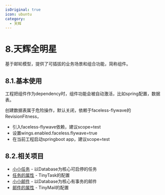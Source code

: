 ```yaml
---
isOriginal: true
icon: ubuntu
category:
  - 天辉
---
```


# 8.天辉全明星

基于邮轮模型，提供了可插拔的业务场景和组合功能，简称组件。

## 8.1.基本使用

工程把组件作为dependency时，组件功能会被自动激活，比如spring配置，数据表。

创建数据表属于危险操作，默认关闭，依赖于faceless-flywave的RevisionFitness，

* 引入faceless-flywave依赖，建议scope=test
* 设置wings.enabled.faceless.flywave=true
* 在当前工程启动springboot app，建议scope=test

## 8.2.相关项目

* [小小任务](./8a-tinytask.md) - 以Database为核心可启停的任务
* [任务的属性](./8b-prop-tinytask.md) - TinyTask的配置
* [小小邮件](./8c-tinymail.md) - 以Database为核心有事务的邮件
* [邮件的属性](./8d-prop-tinymail.md) - TinyMail的配置
